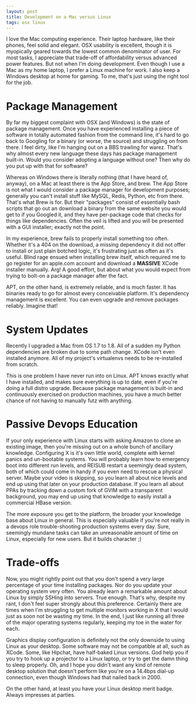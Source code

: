 ```yaml
---
layout: post
title: Development on a Mac versus Linux
tags: osx linux
---
```


I love the Mac computing experience. Their laptop hardware, like their phones, feel solid and elegant. OSX usability is excellent, though it is myopically geared towards the lowest common denominator of user. For most tasks, I appreciate that trade-off of affordability versus advanced power features. But not when I'm doing development. Even though I use a Mac as my home laptop, I prefer a Linux machine for work. I also keep a Windows desktop at home for gaming. To me, that's just using the right tool for the job.

# Package Management

By far my biggest complaint with OSX (and Windows) is the state of package management. Once you have experienced installing a piece of software in totally automated fashion from the command line, it's hard to go back to Googling for a binary (or worse, the source) and struggling on from there. I feel dirty, like I'm hanging out on a BBS trawling for warez. That's why almost every new language these days has package management built-in. Would you consider adopting a language without one? Then why do you put up with that for software?

Whereas on Windows there is literally nothing (that I have heard of, anyway), on a Mac at least there is the App Store, and brew. The App Store is not what I would consider a package manager for development purposes; generally you can't install stuff like MySQL, Redis, Python, etc from there. That's what Brew is for. But their "packages" consist of essentially bash scripts that go out an download a binary from the same website you would get to if you Googled it, and they have per-package code that checks for things like dependencies. Often the veil is lifted and you will be presented with a GUI installer; exactly not the point.

In my experience, brew fails to properly install something too often. Whether it's a 404 on the download, a missing dependency it did not offer to install or just plain botched logic, it's frustrating just as often as it's useful. Blind rage ensued when installing brew itself, which required me to go register for an apple.com account and download a **MASSIVE** XCode installer manually. Arg! A good effort, but about what you would expect from trying to bolt-on a package manager after the fact.

APT, on the other hand, is extremely reliable, and is much faster. It has binaries ready to go for almost every conceivable platform. It's dependency management is excellent. You can even upgrade and remove packages reliably. Imagine that!

# System Updates

Recently I upgraded a Mac from OS 1.7 to 1.8. All of a sudden my Python dependencies are broken due to some path change. XCode isn't even installed anymore. All of my project's virtualenvs needs to be re-installed from scratch.

This is one problem I have never run into on Linux. APT knows exactly what I have installed, and makes sure everything is up to date, even if you're doing a full distro upgrade. Because package management is built-in and continuously exercised on production machines, you have a much better chance of not having to manually futz with anything.

# Passive Devops Education

If your only experience with Linux starts with asking Amazon to clone an existing image, then you're missing out on a whole bunch of ancillary knowledge. Configuring X is it's own little world, complete with kernel panics and un-bootable systems. You will probably learn how to emergency boot into different run levels, and REISUB restart a seemingly dead system, both of which could come in handy if you even need to rescue a physical server. Maybe your video is skipping, so you learn all about nice levels and end up using that later on your production database. If you learn all about PPAs by tracking down a custom fork of GVIM with a transparent background, you may end up using that knowledge to easily install a commercial HBase version.

The more exposure you get to the platform, the broader your knowledge base about Linux in general. This is especially valuable if you're not really in a devops role trouble-shooting production systems every day. Sure, seemingly mundane tasks can take an unreasonable amount of time on Linux, especially for new users. But it builds character ;)

# Trade-offs

Now, you might rightly point out that you don't spend a very large percentage of your time installing packages. Nor do you update your operating system very often. You already learn a remarkable amount about Linux by simply SSHing into servers. True enough. That's why, despite my rant, I don't feel super strongly about this preference. Certainly there are times when I'm struggling to get multiple monitors working in X that I would just as soon not be wasting my time. In the end, I just like running all three of the major operating systems regularly, keeping my toe in the water for each.

Graphics display configuration is definitely not the only downside to using Linux as your desktop. Some software may not be compatible at all, such as XCode. Some, like Hipchat, have half-baked Linux versions. God help you if you try to hook up a projector to a Linux laptop, or try to get the damn thing to sleep properly. Oh, and I hope you didn't want any kind of remote desktop solution that doesn't perform like you're on a 14.4bps dial-up connection, even though Windows had that nailed back in 2000.

On the other hand, at least you have your Linux desktop merit badge. Always impresses at parties.
